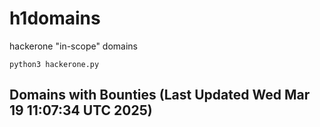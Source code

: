# h1domains
hackerone "in-scope" domains

`python3 hackerone.py`
## Domains with Bounties (Last Updated Wed Mar 19 11:07:34 UTC 2025)
```

```
